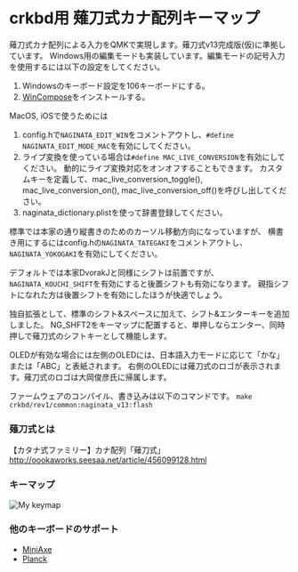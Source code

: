 # crkbd用 薙刀式カナ配列キーマップ

薙刀式カナ配列による入力をQMKで実現します。薙刀式v13完成版(仮)に準拠しています。
Windows用の編集モードも実装しています。編集モードの記号入力を使用するには以下の設定をしてください。

1. Windowsのキーボード設定を106キーボードにする。
2. [WinCompose](http://wincompose.info/)をインストールする。

MacOS, iOSで使うためには

1. config.hで`NAGINATA_EDIT_WIN`をコメントアウトし、`#define NAGINATA_EDIT_MODE_MAC`を有効にしてください。
2. ライプ変換を使っている場合は`#define MAC_LIVE_CONVERSION`を有効にしてください。
   動的にライブ変換対応をオンオフすることもできます。
   カスタムキーを定義して、mac_live_conversion_toggle(), mac_live_conversion_on(), mac_live_conversion_off()を呼びし出してください。
3. naginata_dictionary.plistを使って辞書登録してください。

標準では本家の通り縦書きのためのカーソル移動方向になっていますが、
横書き用にするにはconfig.hの`NAGINATA_TATEGAKI`をコメントアウトし、
`NAGINATA_YOKOGAKI`を有効にしてください。

デフォルトでは本家DvorakJと同様にシフトは前置ですが、
`NAGINATA_KOUCHI_SHIFT`を有効にすると後置シフトも有効になります。
親指シフトになれた方は後置シフトを有効にしたほうが快適でしょう。

独自拡張として、標準のシフト&スペースに加えて、シフト&エンターキーを追加しました。
NG_SHFT2をキーマップに配置すると、単押しならエンター、同時押しで薙刀式のシフトキーとして機能します。

OLEDが有効な場合には左側のOLEDには、日本語入力モードに応じて「かな」または「ABC」と表紙されます。
右側のOLEDには薙刀式のロゴが表示されます。薙刀式のロゴは大岡俊彦氏に帰属します。

ファームウェアのコンパイル、書き込みは以下のコマンドです。
```make crkbd/rev1/common:naginata_v13:flash```


### 薙刀式とは

【カタナ式ファミリー】カナ配列「薙刀式」
http://oookaworks.seesaa.net/article/456099128.html

### キーマップ

![My keymap](keymap.svg "Crkbd")

### 他のキーボードのサポート

* [MiniAxe](https://github.com/eswai/qmk_firmware/tree/master/keyboards/miniaxe/keymaps/naginata_v12)
* [Planck](https://github.com/eswai/qmk_firmware/tree/master/keyboards/planck/keymaps/naginata)
